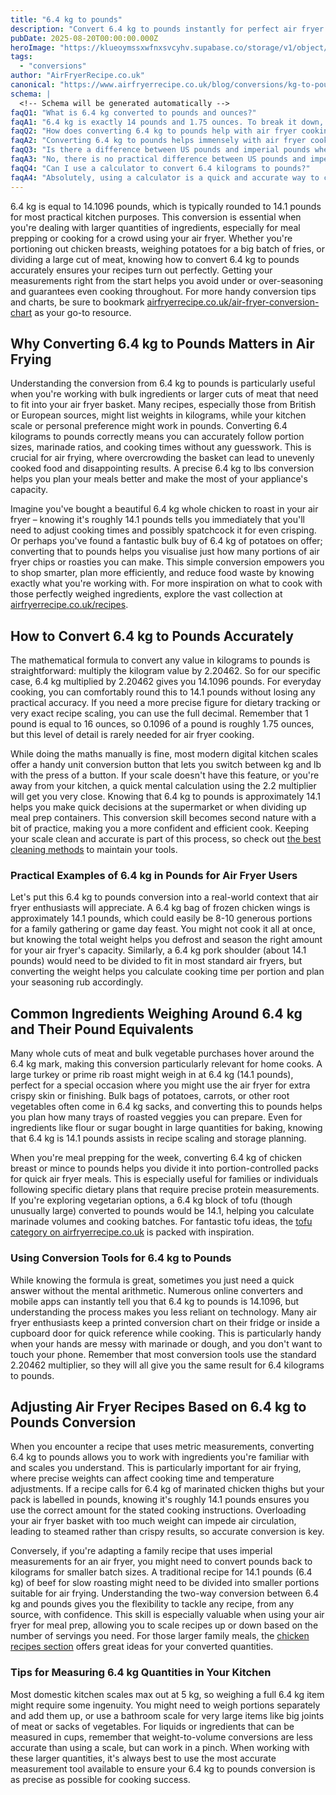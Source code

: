 ```yaml
---
title: "6.4 kg to pounds"
description: "Convert 6.4 kg to pounds instantly for perfect air fryer portions. Get accurate results and handy cooking tips for your next meal prep."
pubDate: 2025-08-20T00:00:00.000Z
heroImage: "https://klueoymssxwfnxsvcyhv.supabase.co/storage/v1/object/public/Shmucket/6-4-kg-to-pounds.webp"
tags:
  - "conversions"
author: "AirFryerRecipe.co.uk"
canonical: "https://www.airfryerrecipe.co.uk/blog/conversions/kg-to-pounds/6-4-kg-to-pounds"
schema: |
  <!-- Schema will be generated automatically -->
faqQ1: "What is 6.4 kg converted to pounds and ounces?"
faqA1: "6.4 kg is exactly 14 pounds and 1.75 ounces. To break it down, the full conversion from 6.4 kg to pounds is 14.1096 pounds. The whole number part is 14 pounds, and the decimal .1096 represents the fraction of a pound. Since there are 16 ounces in a pound, .1096 multiplied by 16 gives you approximately 1.75 ounces. For most kitchen purposes, especially when using an air fryer, rounding to 14 pounds and 2 ounces is perfectly acceptable and makes portioning much easier."
faqQ2: "How does converting 6.4 kg to pounds help with air fryer cooking?"
faqA2: "Converting 6.4 kg to pounds helps immensely with air fryer cooking by ensuring you use the correct ingredient quantities for recipes and your appliance's capacity. Many air fryer recipes specify weights to achieve perfect results, and knowing that 6.4 kg equals approximately 14.1 pounds allows you to accurately portion ingredients without overcrowding the basket. Overloading an air fryer prevents proper air circulation, leading to uneven cooking, so this conversion helps you divide larger quantities into appropriate batches. It also helps with meal prep planning, allowing you to calculate how many air fryer batches you'll need from a 6.4 kg package of meat or vegetables."
faqQ3: "Is there a difference between US pounds and imperial pounds when converting 6.4 kg?"
faqA3: "No, there is no practical difference between US pounds and imperial pounds when converting 6.4 kg to pounds. Both the US customary system and the British imperial system use the same pound unit for mass, defined as exactly 0.45359237 kilograms. Therefore, 6.4 kg will always convert to approximately 14.1096 pounds regardless of whether you're using US or imperial measurements. This consistency makes converting weights for cooking purposes straightforward, whether you're following American, British, or other international recipes for your air fryer creations."
faqQ4: "Can I use a calculator to convert 6.4 kilograms to pounds?"
faqA4: "Absolutely, using a calculator is a quick and accurate way to convert 6.4 kilograms to pounds. Simply multiply 6.4 by 2.20462, which will give you the precise conversion of 14.1096 pounds. Most smartphone calculators have this function built-in, or you can use voice commands to ask for the conversion hands-free while cooking. Many digital kitchen scales also have a unit conversion button that switches between kilograms and pounds instantly. For regular air fryer users, having a conversion app or bookmarking a reliable conversion website can save time when working with recipes that use different measurement systems."
---
```

<p>6.4 kg is equal to 14.1096 pounds, which is typically rounded to 14.1 pounds for most practical kitchen purposes. This conversion is essential when you're dealing with larger quantities of ingredients, especially for meal prepping or cooking for a crowd using your air fryer. Whether you're portioning out chicken breasts, weighing potatoes for a big batch of fries, or dividing a large cut of meat, knowing how to convert 6.4 kg to pounds accurately ensures your recipes turn out perfectly. Getting your measurements right from the start helps you avoid under or over-seasoning and guarantees even cooking throughout. For more handy conversion tips and charts, be sure to bookmark <a href=https://www.airfryerrecipe.co.uk/air-fryer-conversion-chart>airfryerrecipe.co.uk/air-fryer-conversion-chart</a> as your go-to resource.</p>

<h2>Why Converting 6.4 kg to Pounds Matters in Air Frying</h2>
<p>Understanding the conversion from 6.4 kg to pounds is particularly useful when you're working with bulk ingredients or larger cuts of meat that need to fit into your air fryer basket. Many recipes, especially those from British or European sources, might list weights in kilograms, while your kitchen scale or personal preference might work in pounds. Converting 6.4 kilograms to pounds correctly means you can accurately follow portion sizes, marinade ratios, and cooking times without any guesswork. This is crucial for air frying, where overcrowding the basket can lead to unevenly cooked food and disappointing results. A precise 6.4 kg to lbs conversion helps you plan your meals better and make the most of your appliance's capacity.</p>
<p>Imagine you've bought a beautiful 6.4 kg whole chicken to roast in your air fryer – knowing it's roughly 14.1 pounds tells you immediately that you'll need to adjust cooking times and possibly spatchcock it for even crisping. Or perhaps you've found a fantastic bulk buy of 6.4 kg of potatoes on offer; converting that to pounds helps you visualise just how many portions of air fryer chips or roasties you can make. This simple conversion empowers you to shop smarter, plan more efficiently, and reduce food waste by knowing exactly what you're working with. For more inspiration on what to cook with those perfectly weighed ingredients, explore the vast collection at <a href=https://www.airfryerrecipe.co.uk/recipes>airfryerrecipe.co.uk/recipes</a>.</p>

<h2>How to Convert 6.4 kg to Pounds Accurately</h2>
<p>The mathematical formula to convert any value in kilograms to pounds is straightforward: multiply the kilogram value by 2.20462. So for our specific case, 6.4 kg multiplied by 2.20462 gives you 14.1096 pounds. For everyday cooking, you can comfortably round this to 14.1 pounds without losing any practical accuracy. If you need a more precise figure for dietary tracking or very exact recipe scaling, you can use the full decimal. Remember that 1 pound is equal to 16 ounces, so 0.1096 of a pound is roughly 1.75 ounces, but this level of detail is rarely needed for air fryer cooking.</p>
<p>While doing the maths manually is fine, most modern digital kitchen scales offer a handy unit conversion button that lets you switch between kg and lb with the press of a button. If your scale doesn't have this feature, or you're away from your kitchen, a quick mental calculation using the 2.2 multiplier will get you very close. Knowing that 6.4 kg to pounds is approximately 14.1 helps you make quick decisions at the supermarket or when dividing up meal prep containers. This conversion skill becomes second nature with a bit of practice, making you a more confident and efficient cook. Keeping your scale clean and accurate is part of this process, so check out <a href=https://www.airfryerrecipe.co.uk/air-fryer-cleaner>the best cleaning methods</a> to maintain your tools.</p>

<h3>Practical Examples of 6.4 kg in Pounds for Air Fryer Users</h3>
<p>Let's put this 6.4 kg to pounds conversion into a real-world context that air fryer enthusiasts will appreciate. A 6.4 kg bag of frozen chicken wings is approximately 14.1 pounds, which could easily be 8-10 generous portions for a family gathering or game day feast. You might not cook it all at once, but knowing the total weight helps you defrost and season the right amount for your air fryer's capacity. Similarly, a 6.4 kg pork shoulder (about 14.1 pounds) would need to be divided to fit in most standard air fryers, but converting the weight helps you calculate cooking time per portion and plan your seasoning rub accordingly.</p>

<h2>Common Ingredients Weighing Around 6.4 kg and Their Pound Equivalents</h2>
<p>Many whole cuts of meat and bulk vegetable purchases hover around the 6.4 kg mark, making this conversion particularly relevant for home cooks. A large turkey or prime rib roast might weigh in at 6.4 kg (14.1 pounds), perfect for a special occasion where you might use the air fryer for extra crispy skin or finishing. Bulk bags of potatoes, carrots, or other root vegetables often come in 6.4 kg sacks, and converting this to pounds helps you plan how many trays of roasted veggies you can prepare. Even for ingredients like flour or sugar bought in large quantities for baking, knowing that 6.4 kg is 14.1 pounds assists in recipe scaling and storage planning.</p>
<p>When you're meal prepping for the week, converting 6.4 kg of chicken breast or mince to pounds helps you divide it into portion-controlled packs for quick air fryer meals. This is especially useful for families or individuals following specific dietary plans that require precise protein measurements. If you're exploring vegetarian options, a 6.4 kg block of tofu (though unusually large) converted to pounds would be 14.1, helping you calculate marinade volumes and cooking batches. For fantastic tofu ideas, the <a href=https://www.airfryerrecipe.co.uk/recipe-category/tofu>tofu category on airfryerrecipe.co.uk</a> is packed with inspiration.</p>

<h3>Using Conversion Tools for 6.4 kg to Pounds</h3>
<p>While knowing the formula is great, sometimes you just need a quick answer without the mental arithmetic. Numerous online converters and mobile apps can instantly tell you that 6.4 kg to pounds is 14.1096, but understanding the process makes you less reliant on technology. Many air fryer enthusiasts keep a printed conversion chart on their fridge or inside a cupboard door for quick reference while cooking. This is particularly handy when your hands are messy with marinade or dough, and you don't want to touch your phone. Remember that most conversion tools use the standard 2.20462 multiplier, so they will all give you the same result for 6.4 kilograms to pounds.</p>

<h2>Adjusting Air Fryer Recipes Based on 6.4 kg to Pounds Conversion</h2>
<p>When you encounter a recipe that uses metric measurements, converting 6.4 kg to pounds allows you to work with ingredients you're familiar with and scales you understand. This is particularly important for air frying, where precise weights can affect cooking time and temperature adjustments. If a recipe calls for 6.4 kg of marinated chicken thighs but your pack is labelled in pounds, knowing it's roughly 14.1 pounds ensures you use the correct amount for the stated cooking instructions. Overloading your air fryer basket with too much weight can impede air circulation, leading to steamed rather than crispy results, so accurate conversion is key.</p>
<p>Conversely, if you're adapting a family recipe that uses imperial measurements for an air fryer, you might need to convert pounds back to kilograms for smaller batch sizes. A traditional recipe for 14.1 pounds (6.4 kg) of beef for slow roasting might need to be divided into smaller portions suitable for air frying. Understanding the two-way conversion between 6.4 kg and pounds gives you the flexibility to tackle any recipe, from any source, with confidence. This skill is especially valuable when using your air fryer for meal prep, allowing you to scale recipes up or down based on the number of servings you need. For those larger family meals, the <a href=https://www.airfryerrecipe.co.uk/recipe-category/chicken>chicken recipes section</a> offers great ideas for your converted quantities.</p>

<h3>Tips for Measuring 6.4 kg Quantities in Your Kitchen</h3>
<p>Most domestic kitchen scales max out at 5 kg, so weighing a full 6.4 kg item might require some ingenuity. You might need to weigh portions separately and add them up, or use a bathroom scale for very large items like big joints of meat or sacks of vegetables. For liquids or ingredients that can be measured in cups, remember that weight-to-volume conversions are less accurate than using a scale, but can work in a pinch. When working with these larger quantities, it's always best to use the most accurate measurement tool available to ensure your 6.4 kg to pounds conversion is as precise as possible for cooking success.</p>
